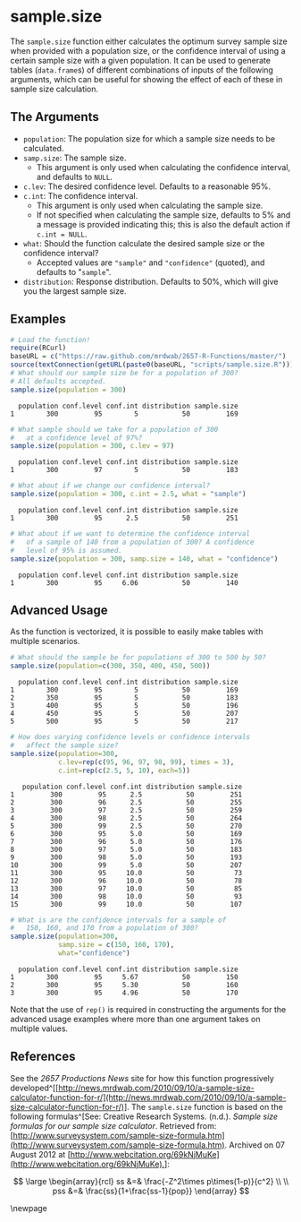 



# sample.size

The `sample.size` function either calculates the optimum survey sample size when provided with a population size, or the confidence interval of using a certain sample size with a given population. It can be used to generate tables (`data.frame`s) of different combinations of inputs of the following arguments, which can be useful for showing the effect of each of these in sample size calculation.

## The Arguments

* `population`: The population size for which a sample size needs to be calculated.
* `samp.size`: The sample size. 
    * This argument is only used when calculating the confidence interval, and defaults to `NULL`.
* `c.lev`: The desired confidence level. Defaults to a reasonable 95%.
* `c.int`: The confidence interval.
    * This argument is only used when calculating the sample size.
    * If not specified when calculating the sample size, defaults to 5% and a message is provided indicating this; this is also the default action if `c.int = NULL`.
* `what`: Should the function calculate the desired sample size or the confidence interval?
    * Accepted values are `"sample"` and `"confidence"` (quoted), and defaults to "`sample`".
* `distribution`: Response distribution. Defaults to 50%, which will give you the largest sample size. 

## Examples


```r
# Load the function!
require(RCurl)
baseURL = c("https://raw.github.com/mrdwab/2657-R-Functions/master/")
source(textConnection(getURL(paste0(baseURL, "scripts/sample.size.R"))))
# What should our sample size be for a population of 300?
# All defaults accepted.
sample.size(population = 300)
```

```
  population conf.level conf.int distribution sample.size
1        300         95        5           50         169
```

```r
# What sample should we take for a population of 300
#   at a confidence level of 97%?
sample.size(population = 300, c.lev = 97)
```

```
  population conf.level conf.int distribution sample.size
1        300         97        5           50         183
```

```r
# What about if we change our confidence interval?
sample.size(population = 300, c.int = 2.5, what = "sample")
```

```
  population conf.level conf.int distribution sample.size
1        300         95      2.5           50         251
```

```r
# What about if we want to determine the confidence interval
#   of a sample of 140 from a population of 300? A confidence
#   level of 95% is assumed.
sample.size(population = 300, samp.size = 140, what = "confidence")
```

```
  population conf.level conf.int distribution sample.size
1        300         95     6.06           50         140
```


## Advanced Usage

As the function is vectorized, it is possible to easily make tables with multiple scenarios.


```r
# What should the sample be for populations of 300 to 500 by 50?
sample.size(population=c(300, 350, 400, 450, 500))
```

```
  population conf.level conf.int distribution sample.size
1        300         95        5           50         169
2        350         95        5           50         183
3        400         95        5           50         196
4        450         95        5           50         207
5        500         95        5           50         217
```

```r
# How does varying confidence levels or confidence intervals
#   affect the sample size?
sample.size(population=300, 
            c.lev=rep(c(95, 96, 97, 98, 99), times = 3),
            c.int=rep(c(2.5, 5, 10), each=5))
```

```
   population conf.level conf.int distribution sample.size
1         300         95      2.5           50         251
2         300         96      2.5           50         255
3         300         97      2.5           50         259
4         300         98      2.5           50         264
5         300         99      2.5           50         270
6         300         95      5.0           50         169
7         300         96      5.0           50         176
8         300         97      5.0           50         183
9         300         98      5.0           50         193
10        300         99      5.0           50         207
11        300         95     10.0           50          73
12        300         96     10.0           50          78
13        300         97     10.0           50          85
14        300         98     10.0           50          93
15        300         99     10.0           50         107
```

```r
# What is are the confidence intervals for a sample of
#   150, 160, and 170 from a population of 300?
sample.size(population=300, 
            samp.size = c(150, 160, 170), 
            what="confidence")
```

```
  population conf.level conf.int distribution sample.size
1        300         95     5.67           50         150
2        300         95     5.30           50         160
3        300         95     4.96           50         170
```


Note that the use of `rep()` is required in constructing the arguments for the advanced usage examples where more than one argument takes on multiple values.

## References

See the *2657 Productions News* site for how this function progressively developed^[[http://news.mrdwab.com/2010/09/10/a-sample-size-calculator-function-for-r/](http://news.mrdwab.com/2010/09/10/a-sample-size-calculator-function-for-r/)]. The `sample.size` function is based on the following formulas^[See: Creative Research Systems. (n.d.). *Sample size formulas for our sample size calculator*. Retrieved from: [http://www.surveysystem.com/sample-size-formula.htm](http://www.surveysystem.com/sample-size-formula.htm). Archived on 07 August 2012 at [http://www.webcitation.org/69kNjMuKe](http://www.webcitation.org/69kNjMuKe).]:

$$
\large 
\begin{array}{rcl}
ss &=& \frac{-Z^2\times p\times(1-p)}{c^2} \\ \\
pss &=& \frac{ss}{1+\frac{ss-1}{pop}}
\end{array}
$$

\newpage
